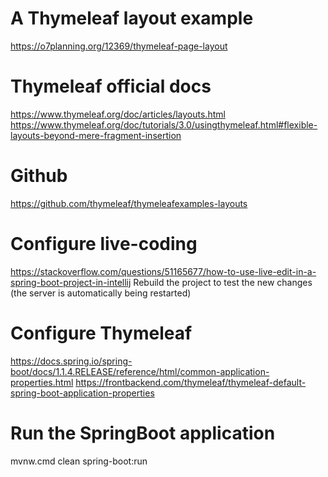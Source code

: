 # A Thymeleaf layout example
https://o7planning.org/12369/thymeleaf-page-layout

# Thymeleaf official docs
https://www.thymeleaf.org/doc/articles/layouts.html
https://www.thymeleaf.org/doc/tutorials/3.0/usingthymeleaf.html#flexible-layouts-beyond-mere-fragment-insertion

# Github
https://github.com/thymeleaf/thymeleafexamples-layouts

# Configure live-coding
https://stackoverflow.com/questions/51165677/how-to-use-live-edit-in-a-spring-boot-project-in-intellij
Rebuild the project to test the new changes (the server is automatically being restarted)

# Configure Thymeleaf
https://docs.spring.io/spring-boot/docs/1.1.4.RELEASE/reference/html/common-application-properties.html
https://frontbackend.com/thymeleaf/thymeleaf-default-spring-boot-application-properties

# Run the SpringBoot application
mvnw.cmd clean spring-boot:run
